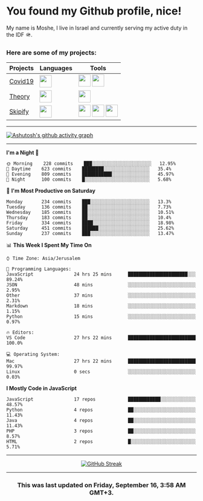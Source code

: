 <h1>You found my Github profile, nice!</h1>
<p>
    My name is Moshe, I live in Israel and currently serving my active duty in the IDF 🪖.
</p>

<h3>Here are some of my projects:</h3>

| Projects                                          | Languages                                                                                   | Tools                                                                                                                                                                                                                                                                       |
| ------------------------------------------------- | ------------------------------------------------------------------------------------------- | --------------------------------------------------------------------------------------------------------------------------------------------------------------------------------------------------------------------------------------------------------------------------- |
| [Covid19](https://github.com/jewishmoses/covid19) | <img height="32" width="32" src="https://unpkg.com/simple-icons@v6/icons/php.svg" />        | <img height="32" width="32" src="https://unpkg.com/simple-icons@v6/icons/laravel.svg" /> <img height="32" width="32" src="https://unpkg.com/simple-icons@v6/icons/livewire.svg" />                                                                                          |
| [Theory](https://github.com/jewishmoses/theory)   | <img height="32" width="32" src="https://unpkg.com/simple-icons@v6/icons/python.svg" />     | <img height="32" width="32" src="https://unpkg.com/simple-icons@v6/icons/django.svg" />                                                                                                                                                                                     |
| [Skipify](https://github.com/jewishmoses/skipify) | <img height="32" width="32" src="https://unpkg.com/simple-icons@v6/icons/javascript.svg" /> | <img height="32" width="32" src="https://unpkg.com/simple-icons@v6/icons/sqlite.svg" /> <img height="32" width="32" src="https://unpkg.com/simple-icons@v6/icons/sequelize.svg" /> <img height="32" width="32" src="https://unpkg.com/simple-icons@v6/icons/express.svg" /> |

<hr />

[![Ashutosh's github activity graph](https://activity-graph.herokuapp.com/graph?username=jewishmoses&theme=github&bg_color=fff&line=216e39&color=000&point=000)](https://github.com/jewishmoses/github-readme-activity-graph)

<hr />

<!--START_SECTION:waka-->
**I'm a Night 🦉** 

```text
🌞 Morning    228 commits    ███░░░░░░░░░░░░░░░░░░░░░░   12.95% 
🌆 Daytime    623 commits    ████████░░░░░░░░░░░░░░░░░   35.4% 
🌃 Evening    809 commits    ███████████░░░░░░░░░░░░░░   45.97% 
🌙 Night      100 commits    █░░░░░░░░░░░░░░░░░░░░░░░░   5.68%

```
📅 **I'm Most Productive on Saturday** 

```text
Monday       234 commits    ███░░░░░░░░░░░░░░░░░░░░░░   13.3% 
Tuesday      136 commits    ██░░░░░░░░░░░░░░░░░░░░░░░   7.73% 
Wednesday    185 commits    ██░░░░░░░░░░░░░░░░░░░░░░░   10.51% 
Thursday     183 commits    ██░░░░░░░░░░░░░░░░░░░░░░░   10.4% 
Friday       334 commits    ████░░░░░░░░░░░░░░░░░░░░░   18.98% 
Saturday     451 commits    ██████░░░░░░░░░░░░░░░░░░░   25.62% 
Sunday       237 commits    ███░░░░░░░░░░░░░░░░░░░░░░   13.47%

```


📊 **This Week I Spent My Time On** 

```text
⌚︎ Time Zone: Asia/Jerusalem

💬 Programming Languages: 
JavaScript               24 hrs 25 mins      ██████████████████████░░░   89.24% 
JSON                     48 mins             ░░░░░░░░░░░░░░░░░░░░░░░░░   2.95% 
Other                    37 mins             ░░░░░░░░░░░░░░░░░░░░░░░░░   2.31% 
Markdown                 18 mins             ░░░░░░░░░░░░░░░░░░░░░░░░░   1.15% 
Python                   15 mins             ░░░░░░░░░░░░░░░░░░░░░░░░░   0.97%

🔥 Editors: 
VS Code                  27 hrs 22 mins      █████████████████████████   100.0%

💻 Operating System: 
Mac                      27 hrs 22 mins      █████████████████████████   99.97% 
Linux                    0 secs              ░░░░░░░░░░░░░░░░░░░░░░░░░   0.03%

```

**I Mostly Code in JavaScript** 

```text
JavaScript               17 repos            ████████████░░░░░░░░░░░░░   48.57% 
Python                   4 repos             ██░░░░░░░░░░░░░░░░░░░░░░░   11.43% 
Java                     4 repos             ██░░░░░░░░░░░░░░░░░░░░░░░   11.43% 
PHP                      3 repos             ██░░░░░░░░░░░░░░░░░░░░░░░   8.57% 
HTML                     2 repos             █░░░░░░░░░░░░░░░░░░░░░░░░   5.71%

```



<!--END_SECTION:waka-->

<hr />

<div align="center">

[![GitHub Streak](https://github-readme-streak-stats.herokuapp.com?user=jewishmoses&date_format=M%20j%5B%2C%20Y%5D)](https://git.io/streak-stats)

</div>

<hr/>

<div align="center">
    <h3>This was last updated on Friday, September 16, 3:58 AM GMT+3.</h3>
</div>
